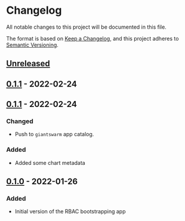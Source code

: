 # Changelog

All notable changes to this project will be documented in this file.

The format is based on [Keep a Changelog](https://keepachangelog.com/en/1.0.0/),
and this project adheres to [Semantic Versioning](https://semver.org/spec/v2.0.0.html).

## [Unreleased]

## [0.1.1] - 2022-02-24

## [0.1.1] - 2022-02-24

### Changed

- Push to `giantswarm` app catalog.

### Added

- Added some chart metadata

## [0.1.0] - 2022-01-26

### Added

- Initial version of the RBAC bootstrapping app

[Unreleased]: https://github.com/giantswarm/rbac-bootstrap-app/compare/v0.1.1...HEAD
[0.1.1]: https://github.com/giantswarm/rbac-bootstrap-app/compare/v0.1.1...v0.1.1
[0.1.1]: https://github.com/giantswarm/rbac-bootstrap-app/compare/v0.1.0...v0.1.1
[0.1.0]: https://github.com/giantswarm/rbac-bootstrap-app/releases/tag/v0.1.0
